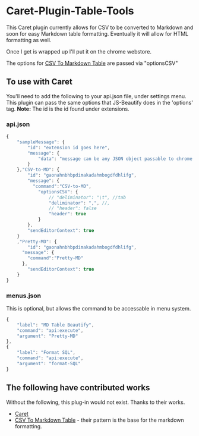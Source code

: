 # Caret-Plugin-Table-Tools
This Caret plugin currently allows for CSV to be converted to Markdown and soon for easy Markdown table formatting.  Eventually it will allow for HTML formatting as well.

Once I get is wrapped up I'll put it on the chrome webstore.

The options for [CSV To Markdown Table](https://github.com/donatj/CsvToMarkdownTable) are passed via "optionsCSV"


## To use with Caret

You'll need to add the following to your api.json file, under settings menu.  This plugin
can pass the same options that JS-Beautify does in the 'options' tag.  **Note:** The id is the id found under extensions.

### api.json

```JavaScript
{
	"sampleMessage": {
		"id": "extension id goes here",
		"message": {
			"data": "message can be any JSON object passable to chrome.runtime.sendMessageExternal"
		}
	},"CSV-to-MD": {
		"id": "gaonahnbhbpdimakadahmbogdfdhlifg",
		"message": {
		  "command":"CSV-to-MD",
			"optionsCSV": {
				// "deliminator": "\t", //tab
				"deliminator": ",", //,
				// "header": false
				"header": true
			}
		},
		"sendEditorContext": true
	}
	,"Pretty-MD": {
		"id": "gaonahnbhbpdimakadahmbogdfdhlifg",
	  "message": {
	    "command":"Pretty-MD"
	  },
		"sendEditorContext": true
	}
}
```

### menus.json

This is optional, but allows the command to be accessable in menu system.

```JavaScript
{
	"label": "MD Table Beautify",
	"command": "api:execute",
	"argument": "Pretty-MD"
},
{
	"label": "Format SQL",
	"command": "api:execute",
	"argument": "format-SQL"
}
```



## The following have contributed works

Without the following, this plug-in would not exist.  Thanks to their works.

- [Caret](https://github.com/thomaswilburn/Caret)
- [CSV To Markdown Table](https://github.com/donatj/CsvToMarkdownTable) - their pattern is the base for the markdown formatting.